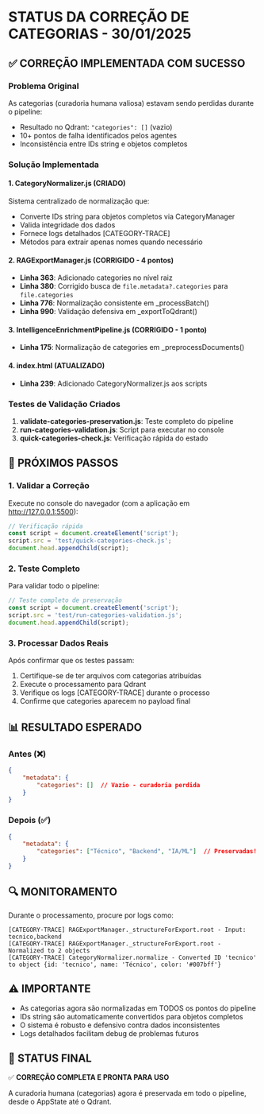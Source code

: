 # STATUS DA CORREÇÃO DE CATEGORIAS - 30/01/2025

## ✅ CORREÇÃO IMPLEMENTADA COM SUCESSO

### Problema Original
As categorias (curadoria humana valiosa) estavam sendo perdidas durante o pipeline:
- Resultado no Qdrant: `"categories": []` (vazio)
- 10+ pontos de falha identificados pelos agentes
- Inconsistência entre IDs string e objetos completos

### Solução Implementada

#### 1. CategoryNormalizer.js (CRIADO)
Sistema centralizado de normalização que:
- Converte IDs string para objetos completos via CategoryManager
- Valida integridade dos dados  
- Fornece logs detalhados [CATEGORY-TRACE]
- Métodos para extrair apenas nomes quando necessário

#### 2. RAGExportManager.js (CORRIGIDO - 4 pontos)
- **Linha 363**: Adicionado categories no nível raiz
- **Linha 380**: Corrigido busca de `file.metadata?.categories` para `file.categories`
- **Linha 776**: Normalização consistente em _processBatch()
- **Linha 990**: Validação defensiva em _exportToQdrant()

#### 3. IntelligenceEnrichmentPipeline.js (CORRIGIDO - 1 ponto)
- **Linha 175**: Normalização de categories em _preprocessDocuments()

#### 4. index.html (ATUALIZADO)
- **Linha 239**: Adicionado CategoryNormalizer.js aos scripts

### Testes de Validação Criados

1. **validate-categories-preservation.js**: Teste completo do pipeline
2. **run-categories-validation.js**: Script para executar no console
3. **quick-categories-check.js**: Verificação rápida do estado

## 🚀 PRÓXIMOS PASSOS

### 1. Validar a Correção
Execute no console do navegador (com a aplicação em http://127.0.0.1:5500):

```javascript
// Verificação rápida
const script = document.createElement('script');
script.src = 'test/quick-categories-check.js';
document.head.appendChild(script);
```

### 2. Teste Completo
Para validar todo o pipeline:

```javascript
// Teste completo de preservação
const script = document.createElement('script');
script.src = 'test/run-categories-validation.js';
document.head.appendChild(script);
```

### 3. Processar Dados Reais
Após confirmar que os testes passam:

1. Certifique-se de ter arquivos com categorias atribuídas
2. Execute o processamento para Qdrant
3. Verifique os logs [CATEGORY-TRACE] durante o processo
4. Confirme que categories aparecem no payload final

## 📊 RESULTADO ESPERADO

### Antes (❌)
```json
{
    "metadata": {
        "categories": []  // Vazio - curadoria perdida
    }
}
```

### Depois (✅)
```json
{
    "metadata": {
        "categories": ["Técnico", "Backend", "IA/ML"]  // Preservadas!
    }
}
```

## 🔍 MONITORAMENTO

Durante o processamento, procure por logs como:

```
[CATEGORY-TRACE] RAGExportManager._structureForExport.root - Input: tecnico,backend
[CATEGORY-TRACE] RAGExportManager._structureForExport.root - Normalized to 2 objects
[CATEGORY-TRACE] CategoryNormalizer.normalize - Converted ID 'tecnico' to object {id: 'tecnico', name: 'Técnico', color: '#007bff'}
```

## ⚠️ IMPORTANTE

- As categorias agora são normalizadas em TODOS os pontos do pipeline
- IDs string são automaticamente convertidos para objetos completos
- O sistema é robusto e defensivo contra dados inconsistentes
- Logs detalhados facilitam debug de problemas futuros

## 🎯 STATUS FINAL

✅ **CORREÇÃO COMPLETA E PRONTA PARA USO**

A curadoria humana (categorias) agora é preservada em todo o pipeline, desde o AppState até o Qdrant.